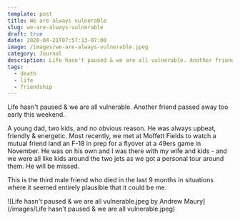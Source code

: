 ```yaml
---
template: post
title: We are always vulnerable
slug: we-are-always-vulnerable
draft: true
date: 2020-04-21T07:57:13-07:00
image: /images/we-are-always-vulnerable.jpeg
category: Journal
description: Life hasn't paused & we are all vulnerable. Another friend passed away too early this weekend. 
tags:
  - death
  - life
  - friendship
---
```

Life hasn't paused & we are all vulnerable. Another friend passed away too early this weekend.

A young dad, two kids, and no obvious reason. He was always upbeat, friendly & energetic. Most recently, we met at Moffett Fields to watch a mutual friend land an F-18 in prep for a flyover at a 49ers game in November. He was on his own and I was there with my wife and kids - and we were all like kids around the two jets as we got a personal tour around them. He will be missed.

This is the third male friend who died in the last 9 months in situations where it seemed entirely plausible that it could be me.

![Life hasn't paused & we are all vulnerable.jpeg by Andrew Maury](/images/Life hasn't paused & we are all vulnerable.jpeg)
